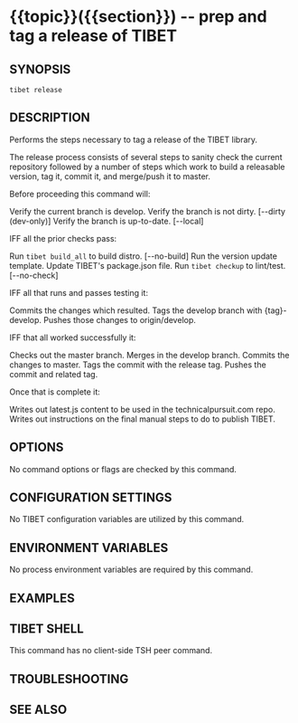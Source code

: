 {{topic}}({{section}}) -- prep and tag a release of TIBET
=============================================

## SYNOPSIS

`tibet release`

## DESCRIPTION

Performs the steps necessary to tag a release of the TIBET library.

The release process consists of several steps to sanity check the
current repository followed by a number of steps which work to build
a releasable version, tag it, commit it, and merge/push it to master.

Before proceeding this command will:

Verify the current branch is develop.
Verify the branch is not dirty. [--dirty (dev-only)]
Verify the branch is up-to-date. [--local]

IFF all the prior checks pass:

Run `tibet build_all` to build distro. [--no-build]
Run the version update template.
Update TIBET\'s package.json file.
Run `tibet checkup` to lint/test. [--no-check]

IFF all that runs and passes testing it:

Commits the changes which resulted.
Tags the develop branch with {tag}-develop.
Pushes those changes to origin/develop.

IFF that all worked successfully it:

Checks out the master branch.
Merges in the develop branch.
Commits the changes to master.
Tags the commit with the release tag.
Pushes the commit and related tag.

Once that is complete it:

Writes out latest.js content to be used in the technicalpursuit.com repo.
Writes out instructions on the final manual steps to do to publish TIBET.

## OPTIONS

No command options or flags are checked by this command.

## CONFIGURATION SETTINGS

No TIBET configuration variables are utilized by this command.

## ENVIRONMENT VARIABLES

No process environment variables are required by this command.

## EXAMPLES


## TIBET SHELL

This command has no client-side TSH peer command.

## TROUBLESHOOTING


## SEE ALSO

